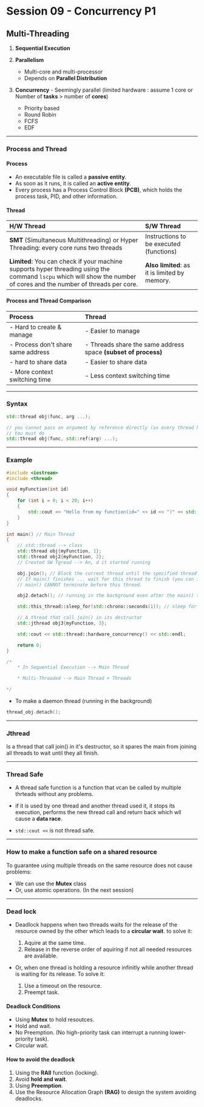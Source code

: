 # Session 09 - Concurrency P1

## Multi-Threading

1. **Sequential Execution**

2. **Parallelism**
   * Multi-core and multi-processor
   * Depends on **Parallel Distribution**

3. **Concurrency** - Seemingly parallel (limited hardware : assume 1 core or Number of **tasks** > number of **cores**)
   * Priority based
   * Round Robin
   * FCFS
   * EDF

---

### Process and Thread

#### Process

* An executable file is called a **passive entity**.
* As soon as it runs, it is called an **active entity**.
* Every process has a Process Control Block **(PCB)**, which holds the process task, PID, and other information.

#### Thread

| H/W Thread | S/W Thread |
|:--|:--|
|**SMT** (Simultaneous Multithreading) or Hyper Threading: every core runs two threads | Instructions to be executed (functions) |
| **Limited**: You can check if your machine supports hyper threading using the command `lscpu` which will show the number of cores and the number of threads per core. | **Also limited**: as it is limited by memory. |

#### Process and Thread Comparison

| Process | Thread |
| :-- | :-- |
| - Hard to create & manage | - Easier to manage |
| - Process don't share same address | - Threads share the same address space **(subset of process)** |
| - hard to share data | - Easier to share data |
| - More context switching time | - Less context switching time |

---

### Syntax

```cpp
std::thread obj(func, arg ...);

// you cannot pass an argument by reference directly (as every thread has its own address space)
// You must do
std::thread obj(func, std::ref(arg) ...);
```

---

### Example

```cpp
#include <iostream>
#include <thread>

void myFunction(int id)
{
    for (int i = 0; i < 20; i++)
    {
        std::cout << "Hello from my function(id=" << id << ")" << std::endl;
    }
}

int main() // Main Thread
{
    // std::thread --> class
    std::thread obj{myFunction, 1};
    std::thread obj2{myFunction, 2};
    // Created SW Tgread --> An, d it started running

    obj.join(); // Block the current thread until the specified thread finishes.
    // If main() finishes ... wait for this thread to finish (you can instead put a while(1))
    // main() CANNOT terminate before this thread.

    obj2.detach(); // running in the background even after the main() terminates

    std::this_thread::sleep_for(std::chrono::seconds(1)); // sleep for 1 seconds

    // A thread that call join() in its destructor
    std::jthread obj3{myFunction, 3};

    std::cout << std::thread::hardware_concurrency() << std::endl;

    return 0;
}

/*
    * In Sequential Execution --> Main Thread

    * Multi-Threaded --> Main Thread + Threads

*/
```

* To make a daemon thread (running in the background)

```cpp
thread_obj.detach();
```

---

### Jthread

Is a thread that call join() in it's destructor, so it spares the main from joining all threads to wait until they all finish.

---

### Thread Safe

* A thread safe function is a function that vcan be called by multiple thrteads without any problems.

* if it is used by one thread and another thread used it, it stops its execution, performs the new thread call and return back which wll cause a **data race**.

* `std::cout <<` is not thread safe.

---

### How to make a function safe on a shared resource

To guarantee using multiple threads on the same resource does not cause problems:

* We can use the **Mutex** class
* Or, use atomic operations. (In the next session)

---

### Dead lock

* Deadlock happens when two threads waits for the release of the resource owned by the other which leads to a **circular wait**. to solve it:
  1. Aquire at the same time.
  2. Release in the reverse order of aquiring if not all needed resources are available.

* Or, when one thread is holding a resource infinitly while another thread is waiting for its release. To solve it:
  1. Use a timeout on the resource.
  2. Preempt task.

#### Deadlock Conditions

* Using **Mutex** to hold resoutces.
* Hold and wait.
* No Preemption. (No high-priority task can interrupt a running lower-priority task).
* Circular wait.

#### How to avoid the deadlock

1. Using the **RAII** function (locking).
2. Avoid **hold and wait**.
3. Using **Preemption**.
4. Use the Resource Allocation Graph **(RAG)** to design the system avoiding deadlocks.
